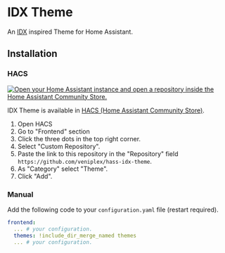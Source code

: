# IDX Theme

An [IDX](https://idx.google.com/) inspired Theme for Home Assistant.

## Installation

### HACS

[![Open your Home Assistant instance and open a repository inside the Home Assistant Community Store.](https://my.home-assistant.io/badges/hacs_repository.svg)](https://my.home-assistant.io/redirect/hacs_repository/?owner=veniplex&repository=hass-idx-theme&category=theme)

IDX Theme is available in [HACS (Home Assistant Community Store)](https://hacs.xyz/).

1. Open HACS
2. Go to "Frontend" section
3. Click the three dots in the top right corner.
4. Select "Custom Repository".
5. Paste the link to this repository in the "Repository" field `https://github.com/veniplex/hass-idx-theme`.
6. As "Category" select "Theme".
7. Click "Add".

### Manual

Add the following code to your `configuration.yaml` file (restart required).

```yaml
frontend:
  ... # your configuration.
  themes: !include_dir_merge_named themes
  ... # your configuration.
```
